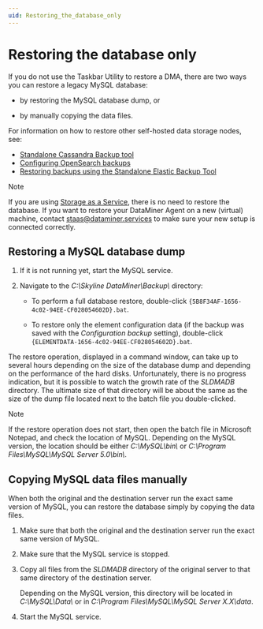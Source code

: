 ```yaml
---
uid: Restoring_the_database_only
---
```


# Restoring the database only

If you do not use the Taskbar Utility to restore a DMA, there are two ways you can restore a legacy MySQL database:

- by restoring the MySQL database dump, or

- by manually copying the data files.

For information on how to restore other self-hosted data storage nodes, see:

- [Standalone Cassandra Backup tool](xref:Standalone_Cassandra_Backup_Tool)
- [Configuring OpenSearch backups](xref:Configuring_OpenSearch_Backups)
- [Restoring backups using the Standalone Elastic Backup Tool](xref:Configuring_Elasticsearch_backups_Windows)

> [!NOTE]
> If you are using [Storage as a Service](xref:STaaS), there is no need to restore the database. If you want to restore your DataMiner Agent on a new (virtual) machine, contact <staas@dataminer.services> to make sure your new setup is connected correctly.

## Restoring a MySQL database dump

1. If it is not running yet, start the MySQL service.

1. Navigate to the *C:\\Skyline DataMiner\\Backup\\* directory:

   - To perform a full database restore, double-click `{5B8F34AF-1656-4c02-94EE-CF028054602D}.bat`.

   - To restore only the element configuration data (if the backup was saved with the *Configuration backup* setting), double-click `{ELEMENTDATA-1656-4c02-94EE-CF028054602D}.bat`.

The restore operation, displayed in a command window, can take up to several hours depending on the size of the database dump and depending on the performance of the hard disks. Unfortunately, there is no progress indication, but it is possible to watch the growth rate of the *SLDMADB* directory. The ultimate size of that directory will be about the same as the size of the dump file located next to the batch file you double-clicked.

> [!NOTE]
> If the restore operation does not start, then open the batch file in Microsoft Notepad, and check the location of MySQL. Depending on the MySQL version, the location should be either *C:\\MySQL\\bin\\* or *C:\\Program Files\\MySQL\\MySQL Server 5.0\\bin\\*.

## Copying MySQL data files manually

When both the original and the destination server run the exact same version of MySQL, you can restore the database simply by copying the data files.

1. Make sure that both the original and the destination server run the exact same version of MySQL.

1. Make sure that the MySQL service is stopped.

1. Copy all files from the *SLDMADB* directory of the original server to that same directory of the destination server.

   Depending on the MySQL version, this directory will be located in *C:\\MySQL\\Data\\* or in *C:\\Program Files\\MySQL\\MySQL Server X.X\\data*.

1. Start the MySQL service.
